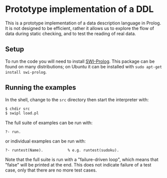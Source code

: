 # Prototype implementation of a DDL

This is a prototype implementation of a data description language in Prolog.
It is not designed to be efficient, rather it allows us to explore the
flow of data during static checking, and to test the reading of real data.

## Setup

To run the code you will need to install [SWI-Prolog][swi_prolog].
This package can be found on many distributions; on Ubuntu it can be
installed with `sudo apt-get install swi-prolog`.

[swi_prolog]: http://www.swi-prolog.org/

## Running the examples

In the shell, change to the `src` directory then start the interpreter with:

```sh
$ chdir src
$ swipl load.pl
```
The full suite of examples can be run with:

```
?- run.
```
or individual examples can be run with:
```
?- runtest(Name).           % e.g. runtest(sudoku).
```

Note that the full suite is run with a "failure-driven loop", which means
that "false" will be printed at the end. This does not indicate failure
of a test case, only that there are no more test cases.

